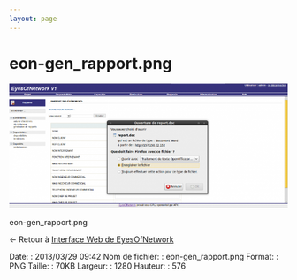 ```yaml
---
layout: page
---
```


eon-gen\_rapport.png
====================

[![eon-gen\_rapport.png](../assets/media/eon-gen_rapport.png@cache=&w=900&h=405 "eon-gen_rapport.png")](../assets/media/eon-gen_rapport.png@cache= "Afficher le fichier original")

eon-gen\_rapport.png

← Retour à [Interface Web de
EyesOfNetwork](../eyesofnetwork/eyesofnetwork-interface.html "eyesofnetwork:eyesofnetwork-interface")

Date:
:   2013/03/29 09:42
Nom de fichier:
:   eon-gen\_rapport.png
Format:
:   PNG
Taille:
:   70KB
Largeur:
:   1280
Hauteur:
:   576

